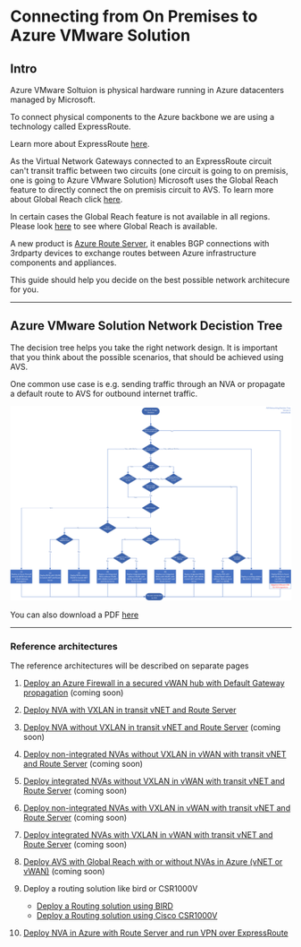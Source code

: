 # Connecting from On Premises to Azure VMware Solution

## Intro

Azure VMware Soltuion is physical hardware running in Azure datacenters managed by Microsoft.

To connect physical components to the Azure backbone we are using a technology called ExpressRoute.

Learn more about ExpressRoute [here](https://docs.microsoft.com/en-us/azure/expressroute/expressroute-introduction).

As the Virtual Network Gateways connected to an ExpressRoute circuit can't transit traffic between two circuits (one circuit is going to on premisis, one is going to Azure VMware Solution) Microsoft uses the Global Reach feature to directly connect the on premisis circuit to AVS.
To learn more about Global Reach click [here](https://docs.microsoft.com/en-us/azure/expressroute/expressroute-global-reach).

In certain cases the Global Reach feature is not available in all regions. Please look [here](https://docs.microsoft.com/en-us/azure/expressroute/expressroute-global-reach#availability) to see where Global Reach is available.

A new product is [Azure Route Server](https://docs.microsoft.com/en-us/azure/route-server/overview), it enables BGP connections with 3rdparty devices to exchange routes between Azure infrastructure components and appliances.

This guide should help you decide on the best possible network architecure for you.

---

## Azure VMware Solution Network Decistion Tree

The decision tree helps you take the right network design.
It is important that you think about the possible scenarios, that should be achieved using AVS.

One common use case is e.g. sending traffic through an NVA or propagate a default route to AVS for outbound internet traffic.

![AVS network decision tree](images/avs-network-decision-tree.png)

You can also download a PDF [here](avs-network-decision-tree.pdf)

---

### Reference architectures

The reference architectures will be described on separate pages

  1. [Deploy an Azure Firewall in a secured vWAN hub with Default Gateway propagation](deploy-an-azure-firewall-in-a-secured-vwan-hub-with-default-gateway-propagation) (coming soon)
  2. [Deploy NVA with VXLAN in transit vNET and Route Server](deploy-nva-with-vxlan-in-transit-vnet-and-route-server)
  3. [Deploy NVA without VXLAN in transit vNET and Route Server](deploy-nva-without-vxlan-in-transit-vnet-and-route-server) (coming soon)
  4. [Deploy non-integrated NVAs without VXLAN in vWAN with transit vNET and Route Server](deploy-non-integrated-nvas-without-vxlan-in-vwan-with-transit-vnet-and-route-server) (coming soon)
  5. [Deploy integrated NVAs without VXLAN in vWAN with transit vNET and Route Server](deploy-integrated-nvas-without-vxlan-in-vwan-with-transit-vnet-and-route-server) (coming soon)
  6. [Deploy non-integrated NVAs with VXLAN in vWAN with transit vNET and Route Server](deploy-non-integrated-nvas-with-vxlan-in-vwan-with-transit-vnet-and-route-server) (coming soon)
  7. [Deploy integrated NVAs with VXLAN in vWAN with transit vNET and Route Server](deploy-integrated-nvas-with-vxlan-in-vwan-with-transit-vnet-and-route-server) (coming soon)
  8. [Deploy AVS with Global Reach with or without NVAs in Azure (vNET or vWAN)](deploy-avs-with-global-reach-with-or-without-nvas-in-azure-vnet-or-vwan) (coming soon)
  9. Deploy a routing solution like bird or CSR1000V

      * [Deploy a Routing solution using BIRD](deploy-routing-bird)
      * [Deploy a Routing solution using Cisco CSR1000V](deploy-routing-csr1000v)
  
  10. [Deploy NVA in Azure with Route Server and run VPN over ExpressRoute](deploy-nva-in-azure-with-route-server-and-vpn-over-expressroute)
